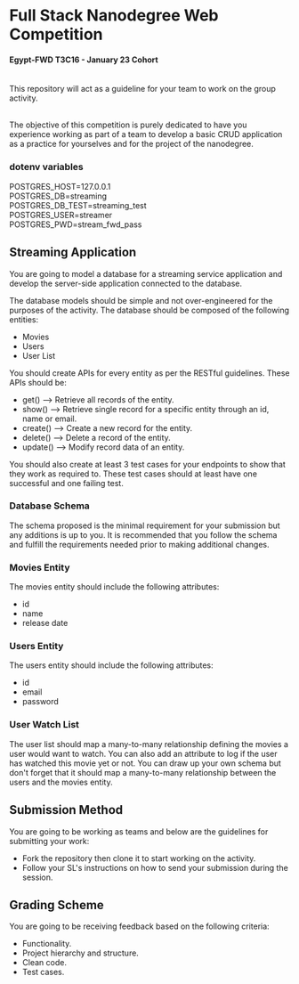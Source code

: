 # Full Stack Nanodegree Web Competition

#### Egypt-FWD T3C16 - January 23 Cohort

<br>
This repository will act as a guideline for your team to work on the group activity.
<br>
<br>

The objective of this competition is purely dedicated to have you experience working as part of a team to develop a basic CRUD application as a practice for yourselves and for the project of the nanodegree.

### dotenv variables

POSTGRES_HOST=127.0.0.1  
POSTGRES_DB=streaming  
POSTGRES_DB_TEST=streaming_test  
POSTGRES_USER=streamer  
POSTGRES_PWD=stream_fwd_pass

## Streaming Application

You are going to model a database for a streaming service application and develop the server-side application connected to the database.

The database models should be simple and not over-engineered for the purposes of the activity. The database should be composed of the following entities:

- Movies
- Users
- User List

You should create APIs for every entity as per the RESTful guidelines. These APIs should be:

- get() --> Retrieve all records of the entity.
- show() --> Retrieve single record for a specific entity through an id, name or email.
- create() --> Create a new record for the entity.
- delete() --> Delete a record of the entity.
- update() --> Modify record data of an entity.

You should also create at least 3 test cases for your endpoints to show that they work as required to. These test cases should at least have one successful and one failing test.

### Database Schema

The schema proposed is the minimal requirement for your submission but any additions is up to you. It is recommended that you follow the schema and fulfill the requirements needed prior to making additional changes.

### Movies Entity

The movies entity should include the following attributes:

- id
- name
- release date

### Users Entity

The users entity should include the following attributes:

- id
- email
- password

### User Watch List

The user list should map a many-to-many relationship defining the movies a user would want to watch. You can also add an attribute to log if the user has watched this movie yet or not. You can draw up your own schema but don't forget that it should map a many-to-many relationship between the users and the movies entity.

## Submission Method

You are going to be working as teams and below are the guidelines for submitting your work:

- Fork the repository then clone it to start working on the activity.
- Follow your SL's instructions on how to send your submission during the session.

## Grading Scheme

You are going to be receiving feedback based on the following criteria:

- Functionality.
- Project hierarchy and structure.
- Clean code.
- Test cases.
